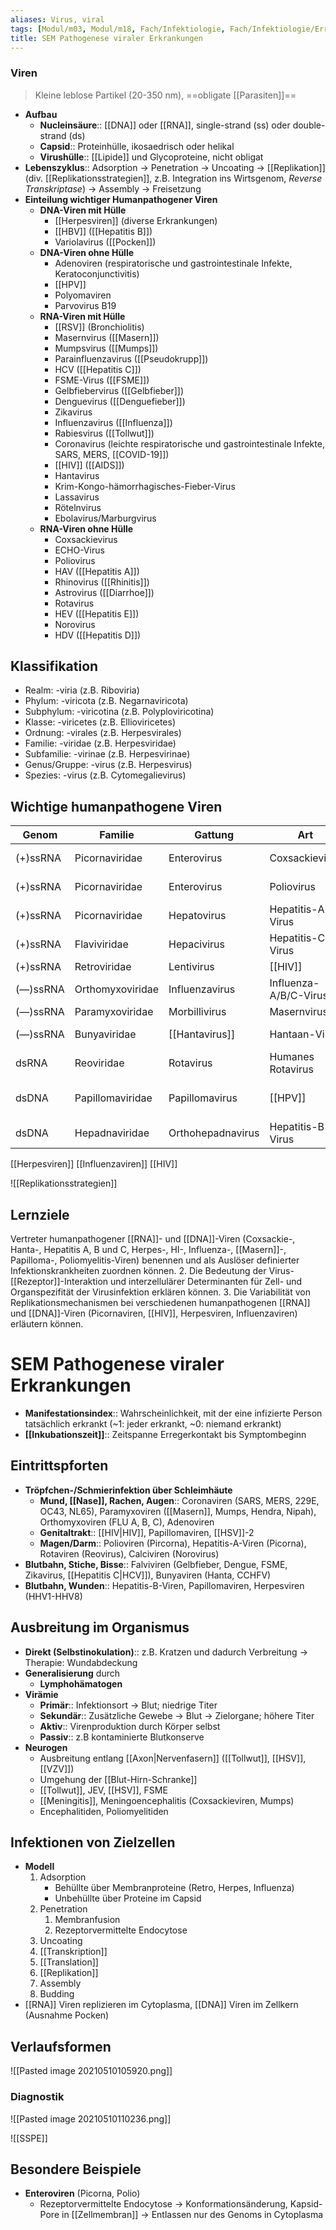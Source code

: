 ```yaml
---
aliases: Virus, viral
tags: [Modul/m03, Modul/m18, Fach/Infektiologie, Fach/Infektiologie/Erreger/Viren]
title: SEM Pathogenese viraler Erkrankungen
---
```

### Viren
> Kleine leblose Partikel (20-350 nm), ==obligate [[Parasiten]]==
- **Aufbau**
	- **Nucleinsäure**:: [[DNA]] oder [[RNA]], single-strand (ss) oder double-strand (ds)
	- **Capsid**:: Proteinhülle, ikosaedrisch oder helikal
	- **Virushülle**:: [[Lipide]] und Glycoproteine, nicht obligat
- **Lebenszyklus**:: Adsorption → Penetration → Uncoating → [[Replikation]] (div. [[Replikationsstrategien]], z.B. Integration ins Wirtsgenom, *Reverse Transkriptase*) → Assembly → Freisetzung
- **Einteilung wichtiger Humanpathogener Viren**
	- **DNA-Viren mit Hülle**
		- [[Herpesviren]] (diverse Erkrankungen)
		- [[HBV]] ([[Hepatitis B]])
		- Variolavirus ([[Pocken]])
	- **DNA-Viren ohne Hülle**
		- Adenoviren (respiratorische und gastrointestinale Infekte, Keratoconjunctivitis)
		- [[HPV]]
		- Polyomaviren
		- Parvovirus B19
	- **RNA-Viren mit Hülle**
		- [[RSV]] (Bronchiolitis)
		- Masernvirus ([[Masern]])
		- Mumpsvirus ([[Mumps]])
		- Parainfluenzavirus ([[Pseudokrupp]])
		- HCV ([[Hepatitis C]])
		- FSME-Virus ([[FSME]])
		- Gelbfiebervirus ([[Gelbfieber]])
		- Denguevirus ([[Denguefieber]])
		- Zikavirus
		- Influenzavirus ([[Influenza]])
		- Rabiesvirus ([[Tollwut]])
		- Coronavirus (leichte respiratorische und gastrointestinale Infekte, SARS, MERS, [[COVID-19]])
		- [[HIV]] ([[AIDS]])
		- Hantavirus
		- Krim-Kongo-hämorrhagisches-Fieber-Virus
		- Lassavirus
		- Rötelnvirus
		- Ebolavirus/Marburgvirus
	- **RNA-Viren ohne Hülle**
		- Coxsackievirus
		- ECHO-Virus
		- Poliovirus
		- HAV ([[Hepatitis A]])
		- Rhinovirus ([[Rhinitis]])
		- Astrovirus ([[Diarrhoe]])
		- Rotavirus
		- HEV ([[Hepatitis E]])
		- Norovirus
		- HDV ([[Hepatitis D]])


## Klassifikation
- Realm: -viria (z.B. Riboviria)
- Phylum: -viricota (z.B. Negarnaviricota)
- Subphylum: -viricotina (z.B. Polyploviricotina)
- Klasse: -viricetes (z.B. Ellioviricetes)
- Ordnung: -virales (z.B. Herpesvirales)
- Familie: -viridae (z.B. Herpesviridae)
- Subfamilie: -virinae (z.B. Herpesvirinae)
- Genus/Gruppe: -virus (z.B. Herpesvirus)
- Spezies: -virus (z.B. Cytomegalievirus)

## Wichtige humanpathogene Viren
Genom|Familie|Gattung|Art|Erkrankung
-|-|-|-|-
(+)ssRNA|Picornaviridae|Enterovirus|Coxsackievirus|enterale, resp., kardiale Infekt.
(+)ssRNA|Picornaviridae|Enterovirus|Poliovirus|enterale Infekt., Poliomyelitis
(+)ssRNA|Picornaviridae|Hepatovirus|Hepatitis-A-Virus|Akute [[Hepatitis]]
(+)ssRNA|Flaviviridae|Hepacivirus|Hepatitis-C-Virus|Akute [[Hepatitis]] + Chronifikation
(+)ssRNA|Retroviridae|Lentivirus|[[HIV]]|[[AIDS]]
(—)ssRNA|Orthomyxoviridae|Influenzavirus|Influenza-A/B/C-Virus|Influenza/Grippe
(—)ssRNA|Paramyxoviridae|Morbillivirus|Masernvirus|[[Masern]]
(—)ssRNA|Bunyaviridae|[[Hantavirus]]|Hantaan-Virus|Hämorrhagisches [[Fieber]], [[Nephritis]]
dsRNA|Reoviridae|Rotavirus|Humanes Rotavirus|
dsDNA|Papillomaviridae|Papillomavirus|[[HPV]]|Warzen, [[Cervix]]-/Anal-/Mund-Karzinom
dsDNA|Hepadnaviridae|Orthohepadnavirus|Hepatitis-B-Virus|Akute [[Hepatitis]] + Chronifikation

[[Herpesviren]]
[[Influenzaviren]]
[[HIV]]


![[Replikationsstrategien]]


## Lernziele
Vertreter humanpathogener [[RNA]]- und [[DNA]]-Viren (Coxsackie-, Hanta-, Hepatitis A, B und C, Herpes-, HI-, Influenza-, [[Masern]]-, Papilloma-, Poliomyelitis-Viren) benennen und als Auslöser definierter Infektionskrankheiten zuordnen können. 2. Die Bedeutung der Virus-[[Rezeptor]]-Interaktion und interzellulärer Determinanten für Zell- und Organspezifität der Virusinfektion erklären können. 3. Die Variabilität von Replikationsmechanismen bei verschiedenen humanpathogenen [[RNA]] und [[DNA]]-Viren (Picornaviren, [[HIV]], Herpesviren, Influenzaviren) erläutern können.

# SEM Pathogenese viraler Erkrankungen

- **Manifestationsindex**:: Wahrscheinlichkeit, mit der eine infizierte Person tatsächlich erkrankt (~1: jeder erkrankt, ~0: niemand erkrankt)
- **[[Inkubationszeit]]**:: Zeitspanne Erregerkontakt bis Symptombeginn

## Eintrittspforten
- **Tröpfchen-/Schmierinfektion über Schleimhäute**
	- **Mund, [[Nase]], Rachen, Augen**:: Coronaviren (SARS, MERS, 229E, OC43, NL65), Paramyxoviren ([[Masern]], Mumps, Hendra, Nipah), Orthomyxoviren (FLU A, B, C), Adenoviren
	- **Genitaltrakt**:: [[HIV|HIV]], Papillomaviren, [[HSV]]-2
	- **Magen/Darm**:: Polioviren (Pircorna), Hepatitis-A-Viren (Picorna), Rotaviren (Reovirus), Calciviren (Norovirus)
- **Blutbahn, Stiche, Bisse**:: Falviviren (Gelbfieber, Dengue, FSME, Zikavirus, [[Hepatitis C|HCV]]), Bunyaviren (Hanta, CCHFV)
- **Blutbahn, Wunden**:: Hepatitis-B-Viren, Papillomaviren, Herpesviren (HHV1-HHV8)

## Ausbreitung im Organismus
- **Direkt (Selbstinokulation)**:: z.B. Kratzen und dadurch Verbreitung → Therapie: Wundabdeckung
- **Generalisierung** durch
	- **Lymphohämatogen**
- **Virämie**
	- **Primär**:: Infektionsort → Blut; niedrige Titer
	- **Sekundär**:: Zusätzliche Gewebe → Blut → Zielorgane; höhere Titer
	- **Aktiv**:: Virenproduktion durch Körper selbst
	- **Passiv**:: z.B kontaminierte Blutkonserve
- **Neurogen**
	- Ausbreitung entlang [[Axon|Nervenfasern]] ([[Tollwut]], [[HSV]], [[VZV]])
	- Umgehung der [[Blut-Hirn-Schranke]]
	- [[Tollwut]], JEV, [[HSV]], FSME
	- [[Meningitis]], Meningoencephalitis (Coxsackieviren, Mumps)
	- Encephalitiden, Poliomyelitiden

## Infektionen von Zielzellen
- **Modell**
	1. Adsorption
		- Behüllte über Membranproteine (Retro, Herpes, Influenza)
		- Unbehüllte über Proteine im Capsid
	2. Penetration
		1. Membranfusion
		2. Rezeptorvermittelte Endocytose
	3. Uncoating
	4. [[Transkription]]
	5. [[Translation]]
	6. [[Replikation]]
	7. Assembly
	8. Budding
- [[RNA]] Viren replizieren im Cytoplasma, [[DNA]] Viren im Zellkern (Ausnahme Pocken)

## Verlaufsformen
![[Pasted image 20210510105920.png]]

### Diagnostik
![[Pasted image 20210510110236.png]]

![[SSPE]]

## Besondere Beispiele
- **Enteroviren** (Picorna, Polio)
	- Rezeptorvermittelte Endocytose → Konformationsänderung, Kapsid-Pore in [[Zellmembran]] → Entlassen nur des Genoms in Cytoplasma